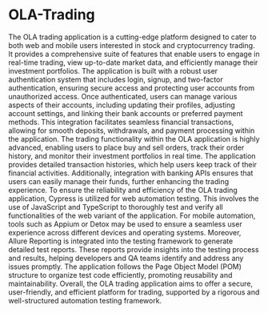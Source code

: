 
# OLA-Trading
The OLA trading application is a cutting-edge platform designed to cater to both web and mobile users interested in stock and cryptocurrency trading. It provides a comprehensive suite of features that enable users to engage in real-time trading, view up-to-date market data, and efficiently manage their investment portfolios. The application is built with a robust user authentication system that includes login, signup, and two-factor authentication, ensuring secure access and protecting user accounts from unauthorized access.
Once authenticated, users can manage various aspects of their accounts, including updating their profiles, adjusting account settings, and linking their bank accounts or preferred payment methods. This integration facilitates seamless financial transactions, allowing for smooth deposits, withdrawals, and payment processing within the application.
The trading functionality within the OLA application is highly advanced, enabling users to place buy and sell orders, track their order history, and monitor their investment portfolios in real time. The application provides detailed transaction histories, which help users keep track of their financial activities. Additionally, integration with banking APIs ensures that users can easily manage their funds, further enhancing the trading experience.
To ensure the reliability and efficiency of the OLA trading application, Cypress is utilized for web automation testing. This involves the use of JavaScript and TypeScript to thoroughly test and verify all functionalities of the web variant of the application. For mobile automation, tools such as Appium or Detox may be used to ensure a seamless user experience across different devices and operating systems.
Moreover, Allure Reporting is integrated into the testing framework to generate detailed test reports. These reports provide insights into the testing process and results, helping developers and QA teams identify and address any issues promptly. The application follows the Page Object Model (POM) structure to organize test code efficiently, promoting reusability and maintainability.
Overall, the OLA trading application aims to offer a secure, user-friendly, and efficient platform for trading, supported by a rigorous and well-structured automation testing framework.
